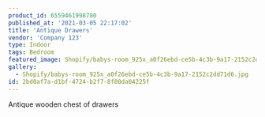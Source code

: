 ```yaml
---
product_id: 6559461998780
published_at: '2021-03-05 22:17:02'
title: 'Antique Drawers'
vendor: 'Company 123'
type: Indoor
tags: Bedroom
featured_image: Shopify/babys-room_925x_a0f26ebd-ce5b-4c3b-9a17-2152c2dd71d6.jpg
gallery:
  - Shopify/babys-room_925x_a0f26ebd-ce5b-4c3b-9a17-2152c2dd71d6.jpg
id: 2bd0af7a-d1bf-4724-b2f7-8f00da04225f
---
```

<p>Antique wooden chest of drawers</p>